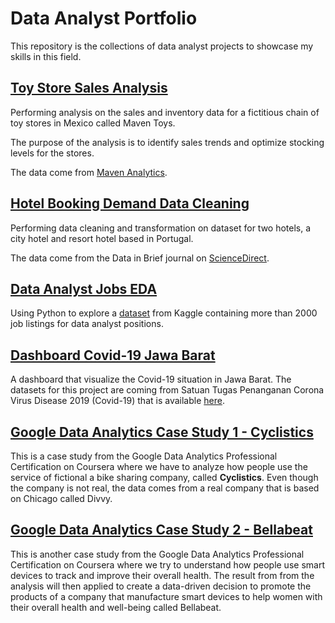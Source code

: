 # Data Analyst Portfolio

This repository is the collections of data analyst projects to showcase my skills in this field.

## [Toy Store Sales Analysis](toy-store-sales-analysis)

Performing analysis on the sales and inventory data for a fictitious chain of toy stores in Mexico called Maven Toys.

The purpose of the analysis is to identify sales trends and optimize stocking levels for the stores.

The data come from [Maven Analytics](https://mavenanalytics.io/data-playground).

## [Hotel Booking Demand Data Cleaning](hotel-booking-data-cleaning)

Performing data cleaning and transformation on dataset for two hotels, a city hotel and resort hotel based in Portugal.

The data come from the Data in Brief journal on [ScienceDirect](https://www.sciencedirect.com/science/article/pii/S2352340918315191).

## [Data Analyst Jobs EDA](data-analyst-job-eda)

Using Python to explore a [dataset](https://www.kaggle.com/datasets/andrewmvd/data-analyst-jobs) from Kaggle containing more than 2000 job listings for data analyst positions.

## [Dashboard Covid-19 Jawa Barat](https://public.tableau.com/views/DashboardCovid19JawaBaratV2/Covid19Dashboard-Home?:language=en-US&:display_count=n&:origin=viz_share_link)

A dashboard that visualize the Covid-19 situation in Jawa Barat. The datasets for this project are coming from Satuan Tugas Penanganan Corona Virus Disease 2019 (Covid-19) that is available [here](https://opendata.jabarprov.go.id/id).

## [Google Data Analytics Case Study 1 - Cyclistics](https://rpubs.com/taufik-achmad/cyclistic)

This is a case study from the Google Data Analytics Professional Certification on Coursera where we have to analyze how people use the service of fictional a bike sharing company, called **Cyclistics**. Even though the company is not real, the data comes from a real company that is based on Chicago called Divvy.

## [Google Data Analytics Case Study 2 - Bellabeat](https://rpubs.com/taufik-achmad/bellabeat)

This is another case study from the Google Data Analytics Professional Certification on Coursera where we try to understand how people use smart devices to track and improve their overall health. The result from from the analysis will then applied to create a data-driven decision to promote the products of a company that manufacture smart devices to help women with their overall health and well-being called Bellabeat.
